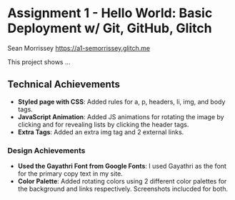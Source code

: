Assignment 1 - Hello World: Basic Deployment w/ Git, GitHub, Glitch
===
Sean Morrissey https://a1-semorrissey.glitch.me

This project shows ...

## Technical Achievements
- **Styled page with CSS**: Added rules for a, p, headers, li, img, and body tags.
- **JavaScript Animation**: Added JS animations for rotating the image by clicking and for revealing lists by clicking the header tags.
- **Extra Tags**: Added an extra img tag and 2 external links.

### Design Achievements
- **Used the Gayathri Font from Google Fonts**: I used Gayathri as the font for the primary copy text in my site.
- **Color Palette**: Added rotating colors using 2 different color palettes for the background and links respectively. Screenshots inclucded for both.